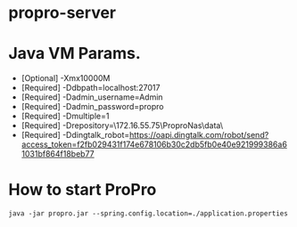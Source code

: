 # propro-server
# Java VM Params. 
 - [Optional]   -Xmx10000M 
 - [Required]   -Ddbpath=localhost:27017
 - [Required]   -Dadmin_username=Admin
 - [Required]   -Dadmin_password=propro
 - [Required]   -Dmultiple=1
 - [Required]   -Drepository=\\172.16.55.75\ProproNas\data\
 - [Required]   -Ddingtalk_robot=https://oapi.dingtalk.com/robot/send?access_token=f2fb029431f174e678106b30c2db5fb0e40e921999386a61031bf864f18beb77


# How to start ProPro
``java -jar propro.jar --spring.config.location=./application.properties``
